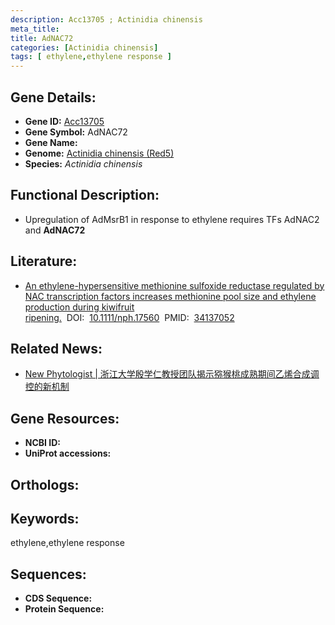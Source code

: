 ```yaml
---
description: Acc13705 ; Actinidia chinensis
meta_title:
title: AdNAC72
categories: [Actinidia chinensis]
tags: [ ethylene,ethylene response ]
---
```


## Gene Details:
- **Gene ID:**	[Acc13705]()
- **Gene Symbol:** AdNAC72
- **Gene Name:** 
- **Genome:** [Actinidia chinensis (Red5)]()
- **Species:** *Actinidia chinensis*

## Functional Description:
   - Upregulation of AdMsrB1 in response to ethylene requires TFs AdNAC2 and **AdNAC72**

## Literature:
   - [An ethylene-hypersensitive methionine sulfoxide reductase regulated by NAC transcription factors increases methionine pool size and ethylene production during kiwifruit ripening.]( https://nph.onlinelibrary.wiley.com/doi/10.1111/nph.17560)&nbsp;&nbsp;DOI:&nbsp;&nbsp;[10.1111/nph.17560](https://nph.onlinelibrary.wiley.com/doi/10.1111/nph.17560)&nbsp;&nbsp;PMID:&nbsp;&nbsp;[34137052](https://pubmed.ncbi.nlm.nih.gov/34137052/)

## Related News:
   - [New Phytologist | 浙江大学殷学仁教授团队揭示猕猴桃成熟期间乙烯合成调控的新机制](https://mp.weixin.qq.com/s?__biz=Mzg3MDEwNDEyMg==&mid=2247512386&idx=6&sn=d422fa50dab958c7f92d80c845fb6ea4&chksm=ce901c17f9e79501aa096272bba8caa78df6b293ecec1d1292422e975b09a6d89e66287a1af1&scene=27#wechat_redirect)

## Gene Resources:
- **NCBI ID:** [](https://www.ncbi.nlm.nih.gov/gene/?term=)
- **UniProt accessions:** [](https://www.uniprot.org/uniprotkb//entry)

## Orthologs:


## Keywords:
ethylene,ethylene response

## Sequences:
- **CDS Sequence:**
- **Protein Sequence:**
